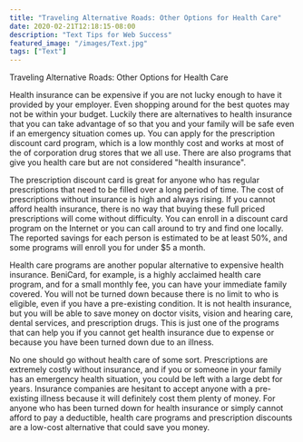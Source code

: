 ```yaml
---
title: "Traveling Alternative Roads: Other Options for Health Care"
date: 2020-02-21T12:18:15-08:00
description: "Text Tips for Web Success"
featured_image: "/images/Text.jpg"
tags: ["Text"]
---
```


Traveling Alternative Roads: Other Options for Health Care

Health insurance can be expensive if you are not lucky enough to have it provided by your employer. Even shopping around for the best quotes may not be within your budget. Luckily there are alternatives to health insurance that you can take advantage of so that you and your family will be safe even if an emergency situation comes up. You can apply for the prescription discount card program, which is a low monthly cost and works at most of the of corporation drug stores that we all use. There are also programs that give you health care but are not considered "health insurance".

The prescription discount card is great for anyone who has regular prescriptions that need to be filled over a long period of time. The cost of prescriptions without insurance is high and always rising. If you cannot afford health insurance, there is no way that buying these full priced prescriptions will come without difficulty. You can enroll in a discount card program on the Internet or you can call around to try and find one locally. The reported savings for each person is estimated to be at least 50%, and some programs will enroll you for under $5 a month. 

Health care programs are another popular alternative to expensive health insurance. BeniCard, for example, is a highly acclaimed health care program, and for a small monthly fee, you can have your immediate family covered. You will not be turned down because there is no limit to who is eligible, even if you have a pre-existing condition. It is not health insurance, but you will be able to save money on doctor visits, vision and hearing care, dental services, and prescription drugs. This is just one of the programs that can help you if you cannot get health insurance due to expense or because you have been turned down due to an illness.

No one should go without health care of some sort. Prescriptions are extremely costly without insurance, and if you or someone in your family has an emergency health situation, you could be left with a large debt for years. Insurance companies are hesitant to accept anyone with a pre-existing illness because it will definitely cost them plenty of money. For anyone who has been turned down for health insurance or simply cannot afford to pay a deductible, health care programs and prescription discounts are a low-cost alternative that could save you money.

